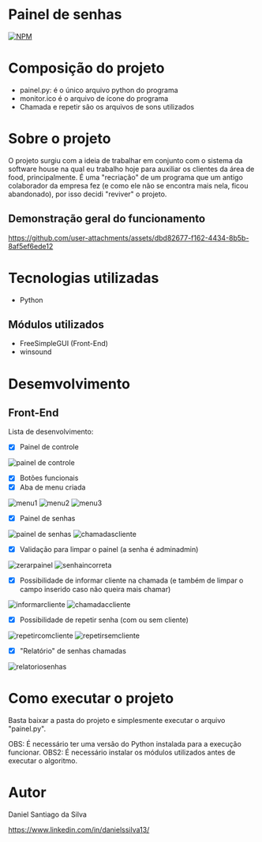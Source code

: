 # Painel de senhas
[![NPM](https://img.shields.io/npm/l/react)](https://github.com/DanSantiago/painel-senhas/blob/main/LICENCE) 

# Composição do projeto
- painel.py: é o único arquivo python do programa
- monitor.ico é o arquivo de ícone do programa
- Chamada e repetir são os arquivos de sons utilizados

# Sobre o projeto

O projeto surgiu com a ideia de trabalhar em conjunto com o sistema da software house na qual eu trabalho hoje para auxiliar os clientes da área de food, principalmente. É uma "recriação"
de um programa que um antigo colaborador da empresa fez (e como ele não se encontra mais nela, ficou abandonado), por isso decidi "reviver" o projeto.

## Demonstração geral do funcionamento

https://github.com/user-attachments/assets/dbd82677-f162-4434-8b5b-8af5ef6ede12

# Tecnologias utilizadas
- Python

## Módulos utilizados
- FreeSimpleGUI (Front-End)
- winsound

# Desemvolvimento

## Front-End

Lista de desenvolvimento:

- [x] Painel de controle

![painel de controle](https://github.com/user-attachments/assets/af5ef32a-c2e3-4dc0-a4d5-899618a4c2c9)

- [x] Botões funcionais
- [x] Aba de menu criada

![menu1](https://github.com/user-attachments/assets/ba4d4291-a76d-463d-8dca-eba1518e7766)
![menu2](https://github.com/user-attachments/assets/d6888478-d332-40d8-b523-c6cdfe3ce019)
![menu3](https://github.com/user-attachments/assets/29b11a99-8273-46f1-8c70-a2b90afa9220)

- [x] Painel de senhas

![painel de senhas](https://github.com/user-attachments/assets/41629b1d-11e8-4e2c-add5-73f2704f89ad)
![chamadascliente](https://github.com/user-attachments/assets/d7f0ba37-b6c9-4d82-b8dd-27d6929931ec)

- [x] Validação para limpar o painel (a senha é adminadmin)

![zerarpainel](https://github.com/user-attachments/assets/e92b4224-4bf9-4286-9eab-cb8e10c0b547)
![senhaincorreta](https://github.com/user-attachments/assets/af985669-5fe1-4772-b414-c90f235dbe60)

- [x] Possibilidade de informar cliente na chamada (e também de limpar o campo inserido caso não queira mais chamar)

![informarcliente](https://github.com/user-attachments/assets/be0571c9-daa3-47ab-badb-1e74bf2dbec6)
![chamadaccliente](https://github.com/user-attachments/assets/b7456b2b-91a0-4242-a0c6-3fab6779f81b)

- [x] Possibilidade de repetir senha (com ou sem cliente)

![repetircomcliente](https://github.com/user-attachments/assets/67f3f0a7-d6cf-4c7a-b6a4-0b714af61129)
![repetirsemcliente](https://github.com/user-attachments/assets/534c0ad6-edf5-480b-9a74-3d540ad09cf2)

- [x] "Relatório" de senhas chamadas

![relatoriosenhas](https://github.com/user-attachments/assets/baad1f2c-e572-4ff5-a717-c97844f45ef6)

# Como executar o projeto

Basta baixar a pasta do projeto e simplesmente executar o arquivo "painel.py".

OBS: É necessário ter uma versão do Python instalada para a execução funcionar.
OBS2: É necessário instalar os módulos utilizados antes de executar o algoritmo.

# Autor

Daniel Santiago da Silva

https://www.linkedin.com/in/danielssilva13/
